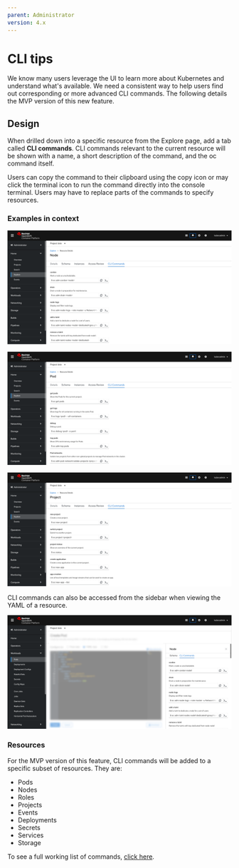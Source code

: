```yaml
---
parent: Administrator
version: 4.x
---
```


# CLI tips
We know many users leverage the UI to learn more about Kubernetes and understand what's available. We need a consistent way to help users find out corresponding or more advanced CLI commands. The following details the MVP version of this new feature.

## Design
When drilled down into a specific resource from the Explore page, add a tab called **CLI commands**. CLI commands relevant to the current resource will be shown with a name, a short description of the command, and the oc command itself.

Users can copy the command to their clipboard using the copy icon or may click the terminal icon to run the command directly into the console terminal. Users may have to replace parts of the commands to specify resources.

### Examples in context
![1](img/node.png)

![2](img/pod.png)

![3](img/project.png)

CLI commands can also be accessed from the sidebar when viewing the YAML of a resource.

![4](img/sidebar.png)

### Resources
For the MVP version of this feature, CLI commands will be added to a specific subset of resources. They are:
* Pods
* Nodes
* Roles
* Projects
* Events
* Deployments
* Secrets
* Services
* Storage

To see a full working list of commands, [click here](https://docs.google.com/document/d/18CdJ9DqlU96wdrGpjsi_cuWdEVl8pni7fUVPSwdXNE8/edit#heading=h.xaug5xtl3dna).
